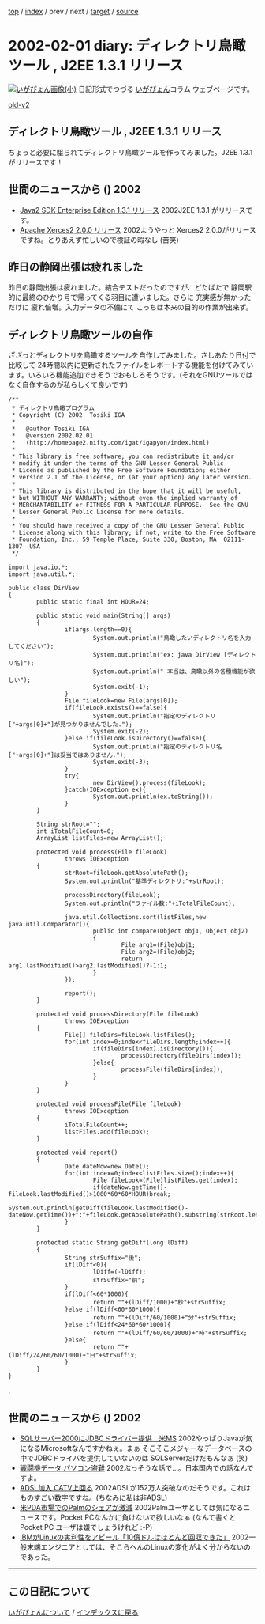 [top](https://igapyon.github.io/diary/) 
 / [index](https://igapyon.github.io/diary/2002/index.html) 
 / prev 
 / next 
 / [target](https://igapyon.github.io/diary/2002/ig020201.html) 
 / [source](https://github.com/igapyon/diary/blob/gh-pages/2002/ig020201.html.src.md) 

2002-02-01 diary: ディレクトリ鳥瞰ツール , J2EE 1.3.1 リリース
=====================================================================================================
[![いがぴょん画像(小)](https://igapyon.github.io/diary/images/iga200306s.jpg "いがぴょん")](https://igapyon.github.io/diary/memo/memoigapyon.html) 日記形式でつづる [いがぴょん](https://igapyon.github.io/diary/memo/memoigapyon.html)コラム ウェブページです。

[old-v2](ig020201-orig.html)

## ディレクトリ鳥瞰ツール , J2EE 1.3.1 リリース

ちょっと必要に駆られてディレクトリ鳥瞰ツールを作ってみました。J2EE 1.3.1 がリリースです！


## 世間のニュースから () 2002

* [Java2 SDK Enterprise Edition 1.3.1 リリース](http://java.sun.com/j2ee/sdk_1.3/)  2002J2EE 1.3.1 がリリースです。
* [Apache Xerces2 2.0.0 リリース](http://xml.apache.org/xerces2-j/)  2002ようやっと Xerces2 2.0.0がリリースですね。とりあえず忙しいので検証の暇なし (苦笑)

## 昨日の静岡出張は疲れました

昨日の静岡出張は疲れました。結合テストだったのですが、どたばたで 静岡駅的に最終のひかり号で帰ってくる羽目に遭いました。さらに 充実感が無かっただけに 疲れ倍増。入力データの不備にて こっちは本来の目的の作業が出来ず。

## ディレクトリ鳥瞰ツールの自作

ざざっとディレクトリを鳥瞰するツールを自作してみました。さしあたり日付で比較して
24時間以内に更新されたファイルをレポートする機能を付けてみています。いろいろ機能追加できそうでおもしろそうです。(それをGNUツールではなく自作するのが私らしくて良いです)

```
/**
 * ディレクトリ鳥瞰プログラム
 * Copyright (C) 2002  Tosiki IGA
 *
 *   @author Tosiki IGA
 *   @version 2002.02.01
 *   (http://homepage2.nifty.com/igat/igapyon/index.html)
 * 
 * This library is free software; you can redistribute it and/or
 * modify it under the terms of the GNU Lesser General Public
 * License as published by the Free Software Foundation; either
 * version 2.1 of the License, or (at your option) any later version.
 * 
 * This library is distributed in the hope that it will be useful,
 * but WITHOUT ANY WARRANTY; without even the implied warranty of
 * MERCHANTABILITY or FITNESS FOR A PARTICULAR PURPOSE.  See the GNU
 * Lesser General Public License for more details.
 * 
 * You should have received a copy of the GNU Lesser General Public
 * License along with this library; if not, write to the Free Software
 * Foundation, Inc., 59 Temple Place, Suite 330, Boston, MA  02111-1307  USA
 */

import java.io.*;
import java.util.*;

public class DirView
{
        public static final int HOUR=24;

        public static void main(String[] args)
        {
                if(args.length==0){
                        System.out.println("鳥瞰したいディレクトリ名を入力してください");
                        System.out.println("ex: java DirView [ディレクトリ名]");
                        System.out.println(" 本当は、鳥瞰以外の各種機能が欲しい");
                        System.exit(-1);
                }
                File fileLook=new File(args[0]);
                if(fileLook.exists()==false){
                        System.out.println("指定のディレクトリ["+args[0]+"]が見つかりませんでした.");
                        System.exit(-2);
                }else if(fileLook.isDirectory()==false){
                        System.out.println("指定のディレクトリ名["+args[0]+"]は妥当ではありません.");
                        System.exit(-3);
                }
                try{
                        new DirView().process(fileLook);
                }catch(IOException ex){
                        System.out.println(ex.toString());
                }
        }

        String strRoot="";
        int iTotalFileCount=0;
        ArrayList listFiles=new ArrayList();

        protected void process(File fileLook)
                throws IOException
        {
                strRoot=fileLook.getAbsolutePath();
                System.out.println("基準ディレクトリ:"+strRoot);

                processDirectory(fileLook);
                System.out.println("ファイル数:"+iTotalFileCount);

                java.util.Collections.sort(listFiles,new java.util.Comparator(){
                        public int compare(Object obj1, Object obj2)
                        {
                                File arg1=(File)obj1;
                                File arg2=(File)obj2;
                                return arg1.lastModified()>arg2.lastModified()?-1:1;
                        }
                });

                report();
        }

        protected void processDirectory(File fileLook)
                throws IOException
        {
                File[] fileDirs=fileLook.listFiles();
                for(int index=0;index<fileDirs.length;index++){
                        if(fileDirs[index].isDirectory()){
                                processDirectory(fileDirs[index]);
                        }else{
                                processFile(fileDirs[index]);
                        }
                }
        }

        protected void processFile(File fileLook)
                throws IOException
        {
                iTotalFileCount++;
                listFiles.add(fileLook);
        }

        protected void report()
        {
                Date dateNow=new Date();
                for(int index=0;index<listFiles.size();index++){
                        File fileLook=(File)listFiles.get(index);
                        if(dateNow.getTime()-fileLook.lastModified()>1000*60*60*HOUR)break;
                        System.out.println(getDiff(fileLook.lastModified()-dateNow.getTime())+":"+fileLook.getAbsolutePath().substring(strRoot.length()+1));
                }
        }

        protected static String getDiff(long lDiff)
        {
                String strSuffix="後";
                if(lDiff<0){
                        lDiff=(-lDiff);
                        strSuffix="前";
                }
                if(lDiff<60*1000){
                        return ""+(lDiff/1000)+"秒"+strSuffix;
                }else if(lDiff<60*60*1000){
                        return ""+(lDiff/60/1000)+"分"+strSuffix;
                }else if(lDiff<24*60*60*1000){
                        return ""+(lDiff/60/60/1000)+"時"+strSuffix;
                }else{
                        return ""+(lDiff/24/60/60/1000)+"日"+strSuffix;
                }
        }
}
```


.

## 世間のニュースから () 2002

* [SQLサーバー2000にJDBCドライバー提供　米MS](http://www.mainichi.co.jp/digital/solution/archive/200201/30/2.html)  2002やっぱりJavaが気になるMicrosoftなんですかねぇ。まぁ そこそこメジャーなデータベースの中でJDBCドライバを提供していないのは SQLServerだけだもんなぁ (笑)
* [戦闘機データ パソコン盗難](http://www.nhk.or.jp/news/2002/02/01/grri840000009xac.html)  2002ぶっそうな話で…。日本国内での話なんですよ。
* [ADSL加入 CATV上回る](http://www.nhk.or.jp/news/2002/01/31/grri840000009wr7.html)  2002ADSLが152万人突破なのだそうです。これはものすごい数字ですね。(ちなみに私は非ADSL)
* [米PDA市場でのPalmのシェアが激減](http://www.zdnet.co.jp/news/0202/01/b_0131_02.html)  2002Palmユーザとしては気になるニュースです。Pocket PCなんかに負けないで欲しいなぁ (なんて書くと Pocket PC ユーザは嫌でしょうけれど :-P)
* [IBMがLinuxの実利性をアピール「10億ドルはほとんど回収できた」](http://www.zdnet.co.jp/news/0202/01/b_0131_11.html)  2002一般末端エンジニアとしては、そこらへんのLinuxの変化がよく分からないのであった。


----------------------------------------------------------------------------------------------------

## この日記について
[いがぴょんについて](https://igapyon.github.io/diary/memo/memoigapyon.html) / [インデックスに戻る](https://igapyon.github.io/diary/idxall.html)
